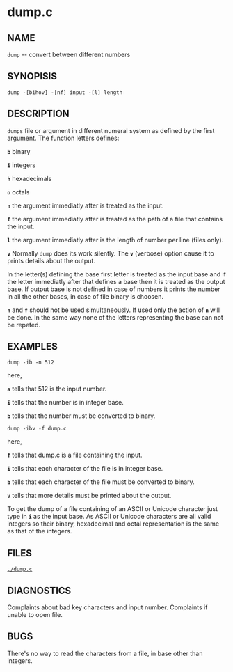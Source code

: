 # dump.c
 
## NAME

`dump` -- convert between different numbers

## SYNOPISIS

`dump -[bihov] -[nf] input -[l] length`

## DESCRIPTION

`dumps` file or argument in different numeral system as defined by the first argument. The function letters defines:

**`b`** binary

**`i`** integers

**`h`** hexadecimals

**`o`** octals

**`n`** the argument immediatly after is treated as the input.

**`f`** the argument immediatly after is treated as the path of a file that contains the input.

**`l`** the argument immediatly after is the length of number per line (files only).

**`v`** Normally `dump` does its work silently. The **`v`** (verbose) option cause it to prints details about the output.

In the letter(s) defining the base first letter is treated as the input base and if the letter immediatly after that defines a base then it is treated as the output base. If output base is not defined in case of numbers it prints the number in all the other bases, in case of file binary is choosen.

**`n`** and **`f`** should not be used simultaneously. If used only the action of **`n`** will be done. In the same way none of the letters representing the base can not be repeted.

## EXAMPLES

`dump -ib -n 512`

here,

**`a`** tells that 512 is the input number.

**`i`** tells that the number is in integer base.

**`b`** tells that the number must be converted to binary.

`dump -ibv -f dump.c`

here,

**`f`** tells that dump.c is a file containing the input.

**`i`** tells that each character of the file is in integer base.

**`b`** tells that each character of the file must be converted to binary.

**`v`** tells that more details must be printed about the output.

To get the dump of a file containing of an ASCII or Unicode character just type in **`i`** as the input base. As ASCII or Unicode characters are all valid integers so their binary, hexadecimal and octal representation is the same as that of the integers.

## FILES

[`./dump.c`](https://github.com/r3sun/dump.c/blob/main/dump.c)

## DIAGNOSTICS

Complaints about bad key characters and input number. Complaints if unable to open file.

## BUGS

There's no way to read the characters from a file, in base other than integers.

